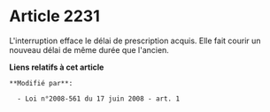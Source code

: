 # Article 2231

L'interruption efface le délai de prescription acquis. Elle fait courir un nouveau délai de même durée que l'ancien.

**Liens relatifs à cet article**

	**Modifié par**:

	  - Loi n°2008-561 du 17 juin 2008 - art. 1
